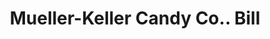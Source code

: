 ---
doi: 10.7916/D86411ZM
date_other: '1922'
date_other_textual: '1922'
form: printed ephemera
genre:
- Invoices
name:
- Mueller-Keller Candy Co.
object_in_context_url: https://biggert.cul.columbia.edu/items/view/ave_biggert_01885
subject_hierarchical_geographic:
- St. Joseph, Missouri, United States
subject_name:
- Mueller-Keller Candy Co.
title: Mueller-Keller Candy Co.. Bill
sort_title: Mueller-Keller Candy Co.. Bill
call_number: ave_biggert_01885
coordinates:
- 39.75805555555556,-94.83666666666666
pid: ave_biggert_01885
identifiers: ave_biggert_01885
thumbnail: https://derivativo-3.library.columbia.edu/iiif/2/ldpd:490656/full/!256,256/0/native.jpg
permalink: /biggert/ave_biggert_01885/
layout: iiif-image-page
---